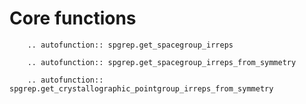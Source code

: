 # Core functions

```{eval-rst}
    .. autofunction:: spgrep.get_spacegroup_irreps
```

```{eval-rst}
    .. autofunction:: spgrep.get_spacegroup_irreps_from_symmetry
```

```{eval-rst}
    .. autofunction:: spgrep.get_crystallographic_pointgroup_irreps_from_symmetry
```
